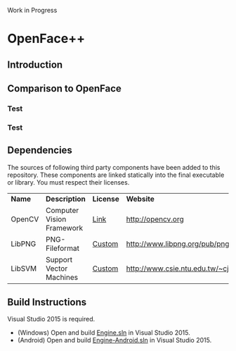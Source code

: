 Work in Progress

<h1>OpenFace++</h1>

<h2>Introduction</h2>

<h2>Comparison to OpenFace</h2>
<h3>Test</h3>
<h3>Test</h3>

<h2>Dependencies</h2>
The sources of following third party components have been added to this repository. These components are linked statically into the final executable or library. You must respect their licenses.

<table>
<tr>
  <td><b>Name</b></td>
  <td><b>Description</b></td>
  <td><b>License</b></td>
  <td><b>Website</b></td>
</tr>
<tr>
  <td>OpenCV</td>
  <td>Computer Vision Framework</td>
  <td><a href="http://opencv.org/license.html">Link</a></td>
  <td><a href="http://opencv.org">http://opencv.org</a></td>
</tr>
<tr>
  <td>LibPNG</td>
  <td>PNG-Fileformat</td>
  <td><a href="http://www.libpng.org/pub/png/src/libpng-LICENSE.txt">Custom</a></td>
  <td><a href="http://www.libpng.org/pub/png/libpng.html">http://www.libpng.org/pub/png/libpng.html</a></td>
</tr>
<tr>
  <td>LibSVM</td>
  <td>Support Vector Machines</td>
  <td><a href="http://www.csie.ntu.edu.tw/~cjlin/libsvm/COPYRIGHT">Custom</a></td>
  <td><a href="http://www.csie.ntu.edu.tw/~cjlin/libsvm/">http://www.csie.ntu.edu.tw/~cjlin/libsvm/</a></td>
</tr>
</table>

<h2>Build Instructions</h2>
Visual Studio 2015 is required.

<ul>
<li>(Windows) Open and build <a href="https://github.com/cyberjunk/OpenFace/blob/master/Engine/Engine.sln">Engine.sln</a> in Visual Studio 2015.</li>
<li>(Android) Open and build <a href="https://github.com/cyberjunk/OpenFace/blob/master/Engine/Engine-Android.sln">Engine-Android.sln</a> in Visual Studio 2015.</li>
</ul>

